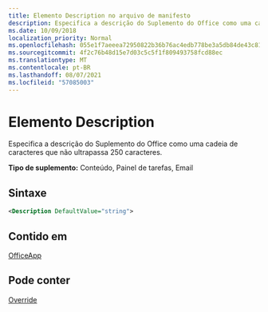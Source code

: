 ```yaml
---
title: Elemento Description no arquivo de manifesto
description: Especifica a descrição do Suplemento do Office como uma cadeia de caracteres que não ultrapassa 250 caracteres.
ms.date: 10/09/2018
localization_priority: Normal
ms.openlocfilehash: 055e1f7aeeea72950822b36b76ac4edb778be3a5db84de43c81c6d4eebb21d62
ms.sourcegitcommit: 4f2c76b48d15e7d03c5c5f1f809493758fcd88ec
ms.translationtype: MT
ms.contentlocale: pt-BR
ms.lasthandoff: 08/07/2021
ms.locfileid: "57085003"
---
```

# <a name="description-element"></a>Elemento Description

Especifica a descrição do Suplemento do Office como uma cadeia de caracteres que não ultrapassa 250 caracteres.

**Tipo de suplemento:** Conteúdo, Painel de tarefas, Email

## <a name="syntax"></a>Sintaxe

```XML
<Description DefaultValue="string">
```

## <a name="contained-in"></a>Contido em

[OfficeApp](officeapp.md)


## <a name="can-contain"></a>Pode conter

[Override](override.md)

